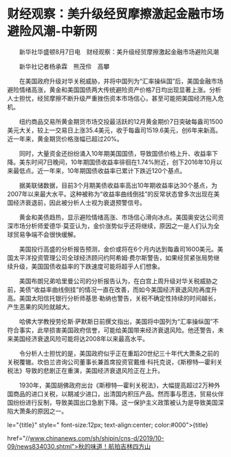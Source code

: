 # 财经观察：美升级经贸摩擦激起金融市场避险风潮-中新网

　　新华社华盛顿8月7日电　财经观察：美升级经贸摩擦激起金融市场避险风潮

　　新华社记者杨承霖　熊茂伶　高攀

　　在美国政府升级对华关税威胁，并将中国列为“汇率操纵国”后，美国金融市场避险情绪高涨，黄金和美国国债两大传统避险资产价格7日均出现显著上涨。分析人士担忧，经贸摩擦不断升级严重挫伤资本市场信心，甚至可能把美国经济拖入危机。

　　纽约商品交易所黄金期货市场交投最活跃的12月黄金期价7日突破每盎司1500美元大关，较上一交易日上涨35.4美元，收于每盎司1519.6美元，创6年来新高。近一年来，黄金期货价格涨幅已超过20%。

　　同时，大量资金还纷纷涌入10年期美国国债，导致国债价格上升、收益率下降。美东时间7日晚间，10年期国债收益率徘徊在1.74%附近，创下2016年10月以来最低点。近一年来，10年期国债收益率已累计下跌近120个基点。

　　据美联储数据，目前3个月期美债收益率高出10年期收益率达30个基点，为2007年以来最大水平。这种被称为“收益率曲线倒挂”的反常状态曾多次出现在美国经济衰退前，因此被分析人士视为衰退预警信号。

　　黄金和美债趋热，显示避险情绪高涨、市场信心滑向冰点。美国奥安达公司资深市场分析师爱德华·莫亚认为，金价涨势似乎还将继续，原因之一是人们认为全球贸易争端不会很快缓解。

　　美国投行高盛的分析报告预测，金价或将在6个月内达到每盎司1600美元。美国太平洋投资管理公司全球经济顾问约阿希姆·费尔斯警告，如果经贸紧张局势继续升级，美国国债收益率的下跌速度可能将超乎人们想象。

　　美国布朗兄弟哈里曼公司的分析报告认为，在白宫上周升级对华关税威胁之前，美债“收益率曲线倒挂”的情况一直在改善，而如今美国经济衰退风险再度升高。美国太阳信托银行分析师基思·勒纳也警告，关税不确定性持续的时间越长，产生恶果的风险就越大。

　　哈佛大学教授劳伦斯·萨默斯日前撰文指出，美国将中国列为“汇率操纵国”不符合事实，此举损害美国政府信誉，可能给美国带来经济衰退风险。他还警告，未来美国经济衰退风险可能将达2008年以来最高水平。

　　令分析人士担忧的是，美国政府似乎正在重蹈20世纪三十年代大萧条之前的关税覆辙。坎伯兰咨询公司董事长兼首席投资官戴维·科托克说，《斯穆特—霍利关税法》导致的悲剧正在重演，美国经济衰退风险正在上升。

　　1930年，美国胡佛政府出台《斯穆特—霍利关税法》，大幅提高超过2万种外国商品的进口关税，以期减少进口，出清国内积压产品。然而事与愿违，贸易伙伴国纷纷进行反制，导致美国出口急剧下降。这一保护主义政策被认为是导致美国深陷大萧条的原因之一。

le="{title}" style=" font-size:12px; text-align:center; color:#000">{title}

href="//www.chinanews.com/sh/shipin/cns-d/2019/10-09/news834030.shtml">秋的味道！航拍吉林四方山
